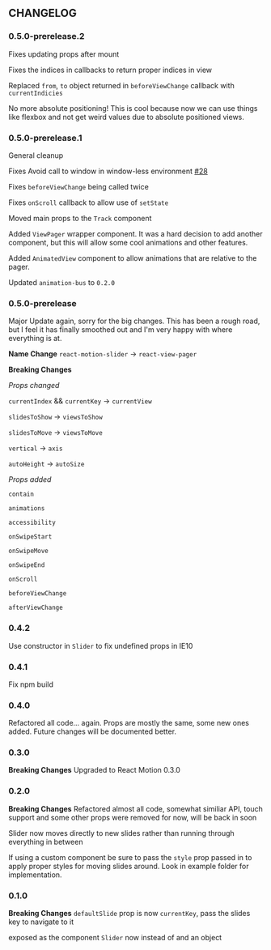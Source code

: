 ## CHANGELOG
### 0.5.0-prerelease.2
Fixes updating props after mount

Fixes the indices in callbacks to return proper indices in view

Replaced `from`, `to` object returned in `beforeViewChange` callback with `currentIndicies`

No more absolute positioning! This is cool because now we can use things like flexbox and not get weird values due to absolute positioned views.

### 0.5.0-prerelease.1
General cleanup

Fixes Avoid call to window in window-less environment [#28](https://github.com/souporserious/react-view-pager/pull/28)

Fixes `beforeViewChange` being called twice

Fixes `onScroll` callback to allow use of `setState`

Moved main props to the `Track` component

Added `ViewPager` wrapper component. It was a hard decision to add another component, but this will allow some cool animations and other features.

Added `AnimatedView` component to allow animations that are relative to the pager.

Updated `animation-bus` to `0.2.0`

### 0.5.0-prerelease
Major Update again, sorry for the big changes. This has been a rough road, but I feel it has finally smoothed out and I'm very happy with where everything is at.

**Name Change**
`react-motion-slider` -> `react-view-pager`

**Breaking Changes**

*Props changed*

`currentIndex` && `currentKey` -> `currentView`

`slidesToShow` -> `viewsToShow`

`slidesToMove` -> `viewsToMove`

`vertical` -> `axis`

`autoHeight` -> `autoSize`

*Props added*

`contain`

`animations`

`accessibility`

`onSwipeStart`

`onSwipeMove`

`onSwipeEnd`

`onScroll`

`beforeViewChange`

`afterViewChange`

### 0.4.2
Use constructor in `Slider` to fix undefined props in IE10

### 0.4.1
Fix npm build

### 0.4.0
Refactored all code... again. Props are mostly the same, some new ones added. Future changes will be documented better.

### 0.3.0
**Breaking Changes**
Upgraded to React Motion 0.3.0

### 0.2.0
**Breaking Changes**
Refactored almost all code, somewhat similiar API, touch support and some other props were removed for now, will be back in soon

Slider now moves directly to new slides rather than running through everything in between

If using a custom component be sure to pass the `style` prop passed in to apply proper styles for moving slides around. Look in example folder for implementation.

### 0.1.0
**Breaking Changes**
`defaultSlide` prop is now `currentKey`, pass the slides key to navigate to it

exposed as the component `Slider` now instead of and an object
